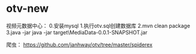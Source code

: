 otv-new
=======
视频元数据中心：
0.安装mysql
1.执行otv.sql创建数据库
2.mvn clean package
3.java -jar java -jar target\MediaData-0.0.1-SNAPSHOT.jar

爬虫：
https://github.com/janhway/otv/tree/master/spiderex


